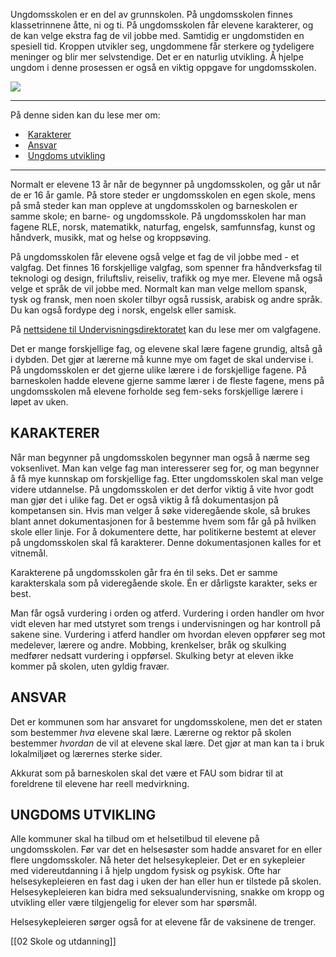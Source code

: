 Ungdomsskolen er en del av grunnskolen. På ungdomsskolen finnes klassetrinnene åtte, ni og ti. På ungdomsskolen får elevene karakterer, og de kan velge ekstra fag de vil jobbe med. Samtidig er ungdomstiden en spesiell tid. Kroppen utvikler seg, ungdommene får sterkere og tydeligere meninger og blir mer selvstendige. Det er en naturlig utvikling. Å hjelpe ungdom i denne prosessen er også en viktig oppgave for ungdomsskolen.

![](https://cdn.kursoria.no/pensum/elements/pensum-for-samfunnskunnskapsproven-_azsxdc.jpg)

---

På denne siden kan du lese mer om:

-    [Karakterer](https://app.norskkunnskap.no/pensum/rtehtr/q8dkf5/azsxdc#karakterer)
-    [Ansvar](https://app.norskkunnskap.no/pensum/rtehtr/q8dkf5/azsxdc#ansvar)
-    [Ungdoms utvikling](https://app.norskkunnskap.no/pensum/rtehtr/q8dkf5/azsxdc#ungdoms-utvikling)

---

Normalt er elevene 13 år når de begynner på ungdomsskolen, og går ut når de er 16 år gamle. På store steder er ungdomsskolen en egen skole, mens på små steder kan man oppleve at ungdomsskolen og barneskolen er samme skole; en barne- og ungdomsskole. På ungdomsskolen har man fagene RLE, norsk, matematikk, naturfag, engelsk, samfunnsfag, kunst og håndverk, musikk, mat og helse og kroppsøving. 

På ungdomsskolen får elevene også velge et fag de vil jobbe med - et valgfag. Det finnes 16 forskjellige valgfag, som spenner fra håndverksfag til teknologi og design, friluftsliv, reiseliv, trafikk og mye mer. Elevene må også velge et språk de vil jobbe med. Normalt kan man velge mellom spansk, tysk og fransk, men noen skoler tilbyr også russisk, arabisk og andre språk. Du kan også fordype deg i norsk, engelsk eller samisk.

På [nettsidene til Undervisningsdirektoratet](https://www.udir.no/laring-og-trivsel/lareplanverket/fagfornyelsen/nye-lareplaner-for-valgfag/) kan du lese mer om valgfagene.

Det er mange forskjellige fag, og elevene skal lære fagene grundig, altså gå i dybden. Det gjør at lærerne må kunne mye om faget de skal undervise i. På ungdomsskolen er det gjerne ulike lærere i de forskjellige fagene. På barneskolen hadde elevene gjerne samme lærer i de fleste fagene, mens på ungdomsskolen må elevene forholde seg fem-seks forskjellige lærere i løpet av uken. 

## KARAKTERER

Når man begynner på ungdomsskolen begynner man også å nærme seg voksenlivet. Man kan velge fag man interesserer seg for, og man begynner å få mye kunnskap om forskjellige fag. Etter ungdomsskolen skal man velge videre utdannelse. På ungdomsskolen er det derfor viktig å vite hvor godt man gjør det i ulike fag. Det er også viktig å få dokumentasjon på kompetansen sin. Hvis man velger å søke videregående skole, så brukes blant annet dokumentasjonen for å bestemme hvem som får gå på hvilken skole eller linje. For å dokumentere dette, har politikerne bestemt at elever på ungdomsskolen skal få karakterer. Denne dokumentasjonen kalles for et vitnemål. 

Karakterene på ungdomsskolen går fra én til seks. Det er samme karakterskala som på videregående skole. Én er dårligste karakter, seks er best. 

Man får også vurdering i orden og atferd. Vurdering i orden handler om hvor vidt eleven har med utstyret som trengs i undervisningen og har kontroll på sakene sine. Vurdering i atferd handler om hvordan eleven oppfører seg mot medelever, lærere og andre. Mobbing, krenkelser, bråk og skulking medfører nedsatt vurdering i oppførsel. Skulking betyr at eleven ikke kommer på skolen, uten gyldig fravær.

## ANSVAR

Det er kommunen som har ansvaret for ungdomsskolene, men det er staten som bestemmer _hva_ elevene skal lære. Lærerne og rektor på skolen bestemmer _hvordan_ de vil at elevene skal lære. Det gjør at man kan ta i bruk lokalmiljøet og lærernes sterke sider.

Akkurat som på barneskolen skal det være et FAU som bidrar til at foreldrene til elevene har reell medvirkning. 

## UNGDOMS UTVIKLING

Alle kommuner skal ha tilbud om et helsetilbud til elevene på ungdomsskolen. Før var det en helsesøster som hadde ansvaret for en eller flere ungdomsskoler. Nå heter det helsesykepleier. Det er en sykepleier med videreutdanning i å hjelp ungdom fysisk og psykisk. Ofte har helsesykepleieren en fast dag i uken der han eller hun er tilstede på skolen. Helsesykepleieren kan bidra med seksualundervisning, snakke om kropp og utvikling eller være tilgjengelig for elever som har spørsmål.

Helsesykepleieren sørger også for at elevene får de vaksinene de trenger.


[[02 Skole og utdanning]]